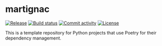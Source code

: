 # martignac

[![Release](https://img.shields.io/github/v/release/tbereau/martignac)](https://img.shields.io/github/v/release/tbereau/martignac)
[![Build status](https://img.shields.io/github/actions/workflow/status/tbereau/martignac/main.yml?branch=main)](https://github.com/tbereau/martignac/actions/workflows/main.yml?query=branch%3Amain)
[![Commit activity](https://img.shields.io/github/commit-activity/m/tbereau/martignac)](https://img.shields.io/github/commit-activity/m/tbereau/martignac)
[![License](https://img.shields.io/github/license/tbereau/martignac)](https://img.shields.io/github/license/tbereau/martignac)

This is a template repository for Python projects that use Poetry for their dependency management.